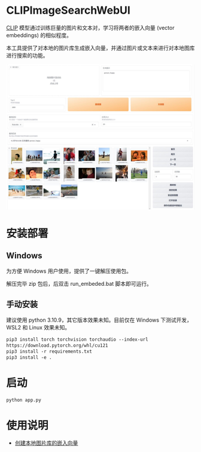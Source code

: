 # CLIPImageSearchWebUI

[CLIP](https://github.com/mlfoundations/open_clip) 模型通过训练巨量的图片和文本对，学习将两者的嵌入向量 (vector embeddings) 的相似程度。

本工具提供了对本地的图片库生成嵌入向量，并通过图片或文本来进行对本地图库进行搜索的功能。

![](./doc/img/search_page.jpg)

# 安装部署

## Windows

为方便 Windows 用户使用，提供了一键解压使用包。

解压完毕 zip 包后，后双击 run_embeded.bat 脚本即可运行。

## 手动安装

建议使用 python 3.10.9，其它版本效果未知。目前仅在 Windows 下测试开发，WSL2 和 Linux 效果未知。

    pip3 install torch torchvision torchaudio --index-url https://download.pytorch.org/whl/cu121
    pip3 install -r requirements.txt
    pip3 install -e .

# 启动

    python app.py

# 使用说明

  * [创建本地图片库的嵌入向量](./doc/zh-cn/create_vectors.md)